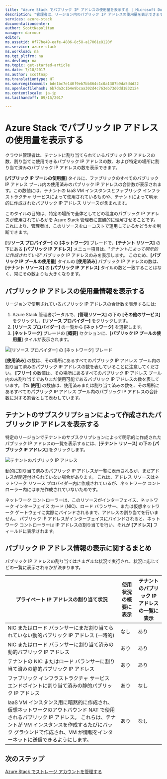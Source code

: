 ```yaml
---
title: "Azure Stack でパブリック IP アドレスの使用量を表示する | Microsoft Docs"
description: "管理者は、リージョン内のパブリック IP アドレスの使用量を表示できます。"
services: azure-stack
documentationcenter: 
author: ScottNapolitan
manager: darmour
editor: 
ms.assetid: 0f77be49-eafe-4886-8c58-a17061e8120f
ms.service: azure-stack
ms.workload: na
ms.tgt_pltfrm: na
ms.devlang: na
ms.topic: get-started-article
ms.date: 7/18/2017
ms.author: scottnap
ms.translationtype: HT
ms.sourcegitcommit: bde1bc7e140f9eb7bb864c1c0a1387b9da5d4d22
ms.openlocfilehash: 6b7da3c1b4e9bcaa302d4c763eb73d0dd1832124
ms.contentlocale: ja-jp
ms.lasthandoff: 09/15/2017

---
```

# <a name="view-public-ip-address-consumption-in-azure-stack"></a>Azure Stack でパブリック IP アドレスの使用量を表示する
クラウド管理者は、テナントに割り当てられているパブリック IP アドレスの数、割り当てに使用できるパブリック IP アドレスの数、および特定の場所に割り当て済みのパブリック IP アドレスの数を表示できます。

**[パブリック IP プールの使用量]** タイルに、ファブリックのすべてのパブリック IP アドレス プール内の使用済みのパブリック IP アドレスの合計数が表示されます。この数値には、テナントの IaaS VM インスタンスとファブリック インフラストラクチャ サービスによって使用されているものや、テナントによって明示的に作成されたパブリック IP アドレス リソースが含まれます。

このタイルの目的は、特定の場所で全体としてどの程度のパブリック IP アドレスが使用されているかを Azure Stack 管理者に直観的に理解させることです。 これにより、管理者は、このリソースをローコストで運用しているかどうかを判断できます。

**[リソース プロバイダー]** の **[ネットワーク]** ブレードで、**[テナント リソース]** の下にある **[パブリック IP アドレス]** メニュー項目は、"*テナントによって明示的に作成されている*" パブリック IP アドレスのみを表示します。 このため、**[パブリック IP プールの使用量]** タイルの **[使用済み]** パブリック IP アドレスの数は、**[テナント リソース]** の **[パブリック IP アドレス]** タイルの数と一致することはなく、常にその数よりも大きくなります。

## <a name="view-the-public-ip-address-usage-information"></a>パブリック IP アドレスの使用量情報を表示する
リージョンで使用されているパブリック IP アドレスの合計数を表示するには:

1. Azure Stack 管理者ポータルで、**[管理リソース]** の下の **[その他のサービス]** をクリックし、**[リソース プロバイダー]** をクリックします。
2. **[リソース プロバイダー]** の一覧から **[ネットワーク]** を選択します。
3. **[ネットワーク]** ブレードの **[概要]** セクションに、**[パブリック IP プールの使用量]** タイルが表示されます。

![[リソース プロバイダー] の [ネットワーク] ブレード](media/azure-stack-viewing-public-ip-address-consumption/image01.png)

**[使用済み]** の数は、その場所にあるすべてのパブリック IP アドレス プール内の割り当て済みのパブリック IP アドレスの数を表していることに注意してください。 **[フリー]** の数値は、その場所にあるすべてのパブリック IP アドレス プール内の未割り当てでありまだ使用可能であるパブリック IP アドレスの数を表しています。 **[% 使用]** の数値は、使用済みまたは割り当て済みの数を、その場所にあるすべてのパブリック IP アドレス プール内のパブリック IP アドレスの合計数に対する割合として表わしています。

## <a name="view-the-public-ip-addresses-that-were-created-by-tenant-subscriptions"></a>テナントのサブスクリプションによって作成されたパブリック IP アドレスを表示する
特定のリージョンでテナントのサブスクリプションによって明示的に作成されたパブリック IP アドレスの一覧を表示するには、**[テナント リソース]** の下の **[パブリック IP アドレス]** をクリックします。

![テナントのパブリック IP アドレス](media/azure-stack-viewing-public-ip-address-consumption/image02.png)

動的に割り当て済みのパブリック IP アドレスが一覧に表示されるが、まだアドレスが関連付けられていない場合があります。 これは、アドレス リソースはネットワーク リソース プロバイダー内に作成されているが、ネットワーク コントローラー内にはまだ作成されていないためです。

ネットワーク コントローラーは、このリソースがインターフェイス、ネットワーク インターフェイス カード (NIC)、ロード バランサー、または仮想ネットワーク ゲートウェイに実際にバインドされるまで、アドレスの割り当てを行いません。 パブリック IP アドレスがインターフェイスにバインドされると、ネットワーク コントローラーは IP アドレスの割り当てを行い、それが **[アドレス]** フィールドに表示されます。

## <a name="view-the-public-ip-address-information-summary-table"></a>パブリック IP アドレス情報の表示に関するまとめ
パブリック IP アドレスの割り当てはさまざまな状況で実行され、状況に応じてどの一覧に表示されるかが決まります。

| **プライベート IP アドレスの割り当て状況** | **使用状況の概要に表示** | **テナントのパブリック IP アドレスの一覧に表示** |
| --- | --- | --- |
| NIC またはロード バランサーにまだ割り当てられていない動的パブリック IP アドレス (一時的) |なし |あり |
| NIC またはロード バランサーに割り当て済みの動的パブリック IP アドレス |あり |あり |
| テナントの NIC またはロード バランサーに割り当て済みの静的パブリック IP アドレス |あり |あり |
| ファブリック インフラストラクチャ サービス エンドポイントに割り当て済みの静的パブリック IP アドレス |あり |なし |
| IaaS VM インスタンス用に暗黙的に作成され、仮想ネットワークのアウトバウンド NAT で使用されるパブリック IP アドレス。 これらは、テナントが VM インスタンスを作成するたびにバック グラウンドで作成され、VM が情報をインターネットに送信できるようにします。 |あり |なし |

## <a name="next-steps"></a>次のステップ
[Azure Stack でストレージ アカウントを管理する](azure-stack-manage-storage-accounts.md)
